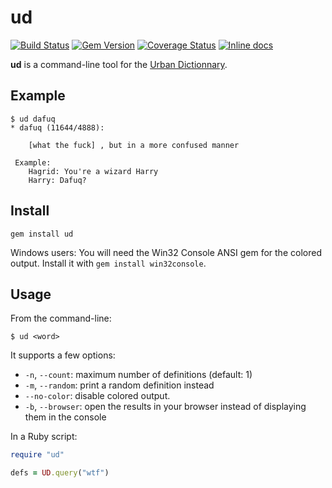 # ud

[![Build Status](https://img.shields.io/travis/bfontaine/ud.svg)](https://travis-ci.org/bfontaine/ud)
[![Gem Version](https://img.shields.io/gem/v/ud.png)](http://badge.fury.io/rb/ud)
[![Coverage Status](https://img.shields.io/coveralls/bfontaine/ud.svg)](https://coveralls.io/r/bfontaine/ud)
[![Inline docs](http://inch-ci.org/github/bfontaine/ud.svg)](http://inch-ci.org/github/bfontaine/ud)

**ud** is a command-line tool for the [Urban Dictionnary][urban-dic].

[urban-dic]: http://www.urbandictionary.com

## Example

    $ ud dafuq
    * dafuq (11644/4888):

        [what the fuck] , but in a more confused manner

     Example:
        Hagrid: You're a wizard Harry
        Harry: Dafuq?

## Install

    gem install ud

Windows users: You will need the Win32 Console ANSI gem for the colored output.
Install it with `gem install win32console`.

## Usage

From the command-line:

    $ ud <word>

It supports a few options:

- `-n`, `--count`: maximum number of definitions (default: 1)
- `-m`, `--random`: print a random definition instead
- `--no-color`: disable colored output.
- `-b`, `--browser`: open the results in your browser instead of displaying
  them in the console

In a Ruby script:

```ruby
require "ud"

defs = UD.query("wtf")
```
